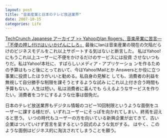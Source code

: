 ```yaml
---
layout: post
title: "音楽産業と日本のテレビ放送業界"
date: 2007-10-15
categories: Life
---
```

[TechCrunch Japanese アーカイブ >> YahooのIan Rogers、音楽産業に苦言― 「不便の押し付けはいいかげんにしろ」](http://jp.techcrunch.com/archives/yahoos-ian-rogers-to-music-industry-inconvenience-doesnt-scale/)
 最後にIanは音楽産業の現在の欠陥だらけのビジネスモデルをこれ以上サポートする気はないと断言した。
   私はYahoo!にもうこれ以上ユーザーに不便をかけるだけのサービスには投資
   させないつもりだ。私はYahoo!本社に、すばらしいメディア・アプリケーショ
   ンを作るための予算はもっと後にとっておいて、今はYahoo!Mailとか
   Answersとか役に立つ事業に投資したほうがいいと勧める。私自身の見解と
   しても、消費者の利益を無視して自分勝手な制限を課そうとするような試み
   にこれ以上付き合う時間も予算もない。人生は短い。私は消費者に喜んでも
   らえるようなサービスを作りたい。消費者をコケにするような仕事は御免だ。

日本のテレビ放送業界もデジタル情報のコピー10回制限というような面倒をユーザーに課する様だが、いずれユーザーにそっぽを向かれてしまい、終焉を迎えると思う。
いつの時代もユーザーの方を向いている新興企業が出てきて、古い企業はついていけず苦言を呈するという図式のような気がする。
はやく、このような面倒はビジネス的に淘汰されてしまうことを願う。
